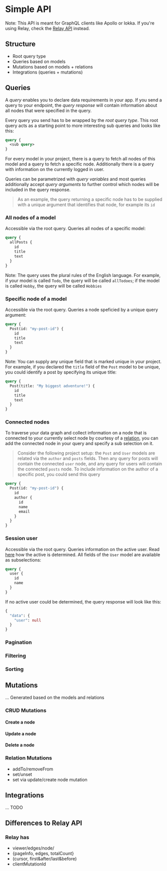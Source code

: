 # Simple API

Note: This API is meant for GraphQL clients like Apollo or lokka. If you're using Relay, check the [Relay API](./relay-api) instead.

## Structure

* Root query type
* Queries based on models
* Mutations based on models + relations
* Integrations (queries + mutations)

## Queries

A *query* enables you to declare data requirements in your app. If you send a query to your endpoint, the *query response* will contain information about all nodes that were specified in the query.

Every query you send has to be wrapped by the *root query type*. This root query acts as a starting point to more interesting sub queries and looks like this:


```graphql
query {
  <sub query>
}
```

For every model in your project, there is a query to fetch all nodes of this model and a query to fetch a specific node. Additionally there is a query with information on the currently logged in user.  

Queries can be parametrized with *query variables* and most queries additionally accept *query arguments* to further control which nodes will be included in the query response.

> As an example, the query returning a specific node has to be supplied with a unique argument that identifies that node, for example its `id`

### All nodes of a model

Accessible via the root query. Queries all nodes of a specific model:

```graphql
query {
  allPosts {
    id
    title
    text
  }
}
```

Note: The query uses the plural rules of the English language. For example, if your model is called `Todo`, the query will be called `allTodoes`; if the model is called `Hobby`, the query will be called `Hobbies`

### Specific node of a model

Accessible via the root query. Queries a node speficied by a unique query argument:

```graphql
query {
  Post(id: "my-post-id") {
    id
    title
    text
  }
}
```

Note: You can supply any unique field that is marked unique in your project. For example, if you declared the `title` field of the `Post` model to be unique, you could identify a post by specifying its unique title:

```graphql
query {
  Post(title: "My biggest adventure!") {
    id
    title
    text
  }
}
```

### Connected nodes

To traverse your data graph and collect information on a node that is connected to your currently select node by courtesy of a [relation](./platform#relation), you can add the connected node in your query and specify a sub selection on it.

> Consider the following project setup: the `Post` and `User` models are related via the `author` and `posts` fields. Then any query for posts will contain the connected `user` node, and any query for users will contain the connected `posts` node. To include information on the author of a specific post, you could send this query

```graphql
query {
  Post(id: "my-post-id") {
    id
    author {
      id
      name
      email
    }
  }
}
```

### Session user

Accessible via the root query. Queries information on the active user. Read [here](./platform#Security) how the active is determined. All fields of the `User` model are available as subselections:

```graphql
query {
  user {
    id
    name
  }
}
```

If no active user could be determined, the query response will look like this:

```graphql
{
  "data": {
    "user": null
  }
}
```

### Pagination

### Filtering

### Sorting

## Mutations

... Generated based on the models and relations


### CRUD Mutations

#### Create a node

#### Update a node

#### Delete a node

### Relation Mutations

* addTo/removeFrom
* set/unset
* set via update/create node mutation

## Integrations

... TODO


## Differences to Relay API

### Relay has
* viewer/edges/node/
* {pageInfo, edges, totalCount}
* (cursor, first&after/last&before)
* clientMutationId
